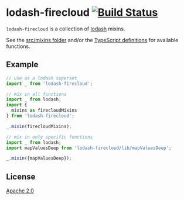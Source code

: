 # lodash-firecloud [![Build Status][2]][1]

`lodash-firecloud` is a collection of [lodash](https://github/lodash/lodash) mixins.

See the [src/mixins folder](src/mixins) and/or the [TypeScript definitions](src/index.d.ts) for available functions.

## Example

```javascript
// use as a lodash superset
import _ from 'lodash-firecloud';
```

```javascript
// mix in all functions
import _ from lodash;
import {
  mixins as firecloudMixins
} from 'lodash-firecloud';

_.mixin(firecloudMixins);
```

```javascript
// mix in only specific functions
import _ from lodash;
import mapValuesDeep from 'lodash-firecloud/lib/mapValuesDeep';

_.mixin({mapValuesDeep});
```

## License

[Apache 2.0](LICENSE)


  [1]: https://travis-ci.com/tobiipro/lodash-firecloud
  [2]: https://travis-ci.com/tobiipro/lodash-firecloud.svg?branch=master
